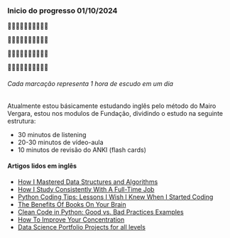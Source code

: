 ### Inicio do progresso 01/10/2024

:white_square_button::white_square_button::white_square_button::white_square_button::white_square_button::white_square_button::white_square_button::white_square_button::white_square_button::white_square_button:

:black_square_button::black_square_button::black_square_button::black_square_button::black_square_button::black_square_button::black_square_button::black_square_button::black_square_button::black_square_button:

:black_square_button::black_square_button::black_square_button::black_square_button::black_square_button::black_square_button::black_square_button::black_square_button::black_square_button::black_square_button:

:black_square_button::black_square_button::black_square_button::black_square_button::black_square_button::black_square_button::black_square_button::black_square_button::black_square_button::black_square_button:

###### Cada marcação representa 1 hora de escudo em um dia

Atualmente estou básicamente estudando inglês pelo método do Mairo Vergara, estou nos modulos de Fundação, dividindo o estudo na seguinte estrutura:

- 30 minutos de listening
- 20-30 minutos de vídeo-aula
- 10 minutos de revisão do ANKI (flash cards)

#### Artigos lidos em inglês

- [How I Mastered Data Structures and Algorithms](https://medium.com/algomaster-io/how-i-mastered-data-structures-and-algorithms-eb8c5273c56d)
- [How I Study Consistently With A Full-Time Job](https://medium.com/write-a-catalyst/how-i-study-consistently-with-a-full-time-job-fc3362793def)
- [Python Coding Tips: Lessons I Wish I Knew When I Started Coding](https://medium.com/@yaduvanshineelam09/python-coding-tips-lessons-i-wish-i-knew-when-i-started-coding-4e9d9cd0aefb)
- [The Benefits Of Books On Your Brain](https://medium.com/illumination/the-effects-of-books-on-your-brain-9e4d166e9ee8)
- [Clean Code in Python: Good vs. Bad Practices Examples](https://medium.com/pythons-gurus/clean-code-in-python-good-vs-bad-practices-examples-2df344bddacc)
- [How To Improve Your Concentration](https://medium.com/practice-in-public/how-to-build-a-sharp-focus-410ab2e1c2ab)
- [Data Science Portfolio Projects for all levels](https://medium.com/@bhavikjikadara/data-science-portfolio-projects-for-all-levels-c0ccf6c6a9dc)
